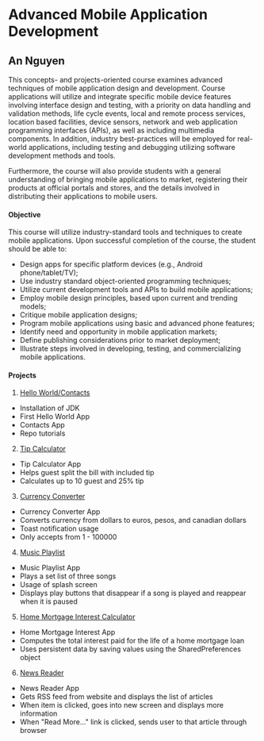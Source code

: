 # Advanced Mobile Application Development

## An Nguyen

This concepts- and projects-oriented course examines advanced techniques of mobile application design and development. Course applications will utilize and integrate specific mobile device features involving interface design and testing, with a priority on data handling and validation methods, life cycle events, local and remote process services, location based facilities, device sensors, network and web application programming interfaces (APIs), as well as including multimedia components. In addition, industry best-practices will be employed for real-world applications, including testing and debugging utilizing software development methods and tools.

Furthermore, the course will also provide students with a general understanding of bringing mobile applications to market, registering their products at official portals and stores, and the details involved in distributing their applications to mobile users.

#### Objective

This course will utilize industry-standard tools and techniques to create mobile applications. Upon successful completion of the course, the student should be able to:

* Design apps for specific platform devices (e.g., Android phone/tablet/TV);
* Use industry standard object-oriented programming techniques;
* Utilize current development tools and APIs to build mobile applications;
* Employ mobile design principles, based upon current and trending models;
* Critique mobile application designs;
* Program mobile applications using basic and advanced phone features;
* Identify need and opportunity in mobile application markets;
* Define publishing considerations prior to market deployment;
* Illustrate steps involved in developing, testing, and commercializing mobile applications.

#### Projects
1. [Hello World/Contacts](contacts)

- Installation of JDK
- First Hello World App
- Contacts App
- Repo tutorials

2. [Tip Calculator](tip_calculator)

- Tip Calculator App
- Helps guest split the bill with included tip
- Calculates up to 10 guest and 25% tip

3. [Currency Converter](currency_converter)

- Currency Converter App
- Converts currency from dollars to euros, pesos, and canadian dollars
- Toast notification usage
- Only accepts from 1 - 100000

4. [Music Playlist](my_music)

- Music Playlist App
- Plays a set list of three songs
- Usage of splash screen
- Displays play buttons that disappear if a song is played and reappear when it is paused

5. [Home Mortgage Interest Calculator](interest_calculator)

- Home Mortgage Interest App
- Computes the total interest paid for the life of a home mortgage loan
- Uses persistent data by saving values using the SharedPreferences object

6. [News Reader](news_reader)

- News Reader App
- Gets RSS feed from website and displays the list of articles
- When item is clicked, goes into new screen and displays more information
- When "Read More..." link is clicked, sends user to that article through browser
